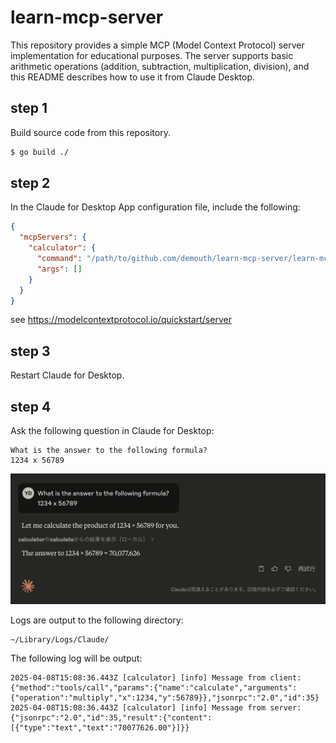 # learn-mcp-server

This repository provides a simple MCP (Model Context Protocol) server implementation for educational purposes.
The server supports basic arithmetic operations (addition, subtraction, multiplication, division), and this README describes how to use it from Claude Desktop.

## step 1

Build source code from this repository.

```sh
$ go build ./
```


## step 2

In the Claude for Desktop App configuration file, include the following:

```json
{
  "mcpServers": {
    "calculator": {
      "command": "/path/to/github.com/demouth/learn-mcp-server/learn-mcp-server",
      "args": []
    }
  }
}
```

see https://modelcontextprotocol.io/quickstart/server


## step 3

Restart Claude for Desktop.


## step 4

Ask the following question in Claude for Desktop:

```
What is the answer to the following formula?
1234 x 56789
```

![screenshot](screenshot.png)

Logs are output to the following directory:

```
~/Library/Logs/Claude/
```

The following log will be output:

```
2025-04-08T15:08:36.443Z [calculator] [info] Message from client: {"method":"tools/call","params":{"name":"calculate","arguments":{"operation":"multiply","x":1234,"y":56789}},"jsonrpc":"2.0","id":35}
2025-04-08T15:08:36.443Z [calculator] [info] Message from server: {"jsonrpc":"2.0","id":35,"result":{"content":[{"type":"text","text":"70077626.00"}]}}
```
